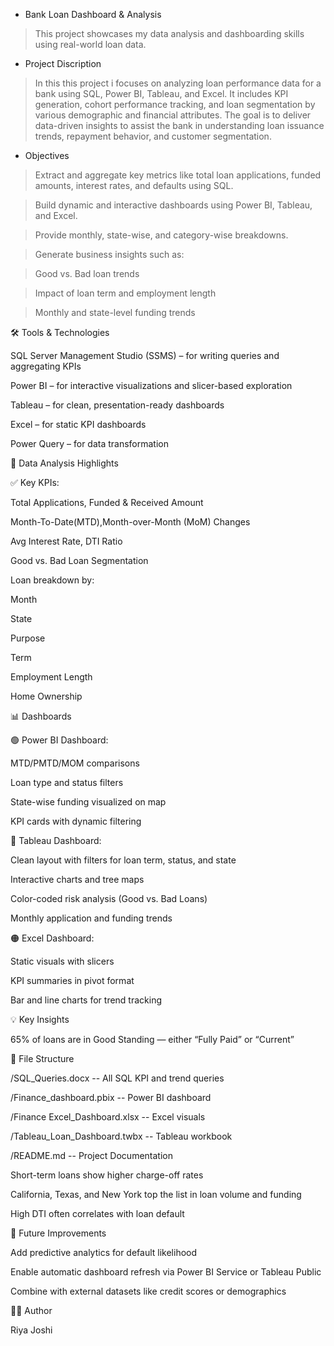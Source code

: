 * Bank Loan Dashboard & Analysis
>This project showcases my data analysis and dashboarding skills using real-world loan data.

* Project Discription
> In this this project i focuses on analyzing loan performance data for a bank using SQL, Power BI, Tableau, and Excel. It includes KPI generation, cohort performance tracking, and loan segmentation by various demographic and financial attributes. The goal is to deliver data-driven insights to assist the bank in understanding loan issuance trends, repayment behavior, and customer segmentation.

* Objectives
>Extract and aggregate key metrics like total loan applications, funded amounts, interest rates, and defaults using SQL.

>Build dynamic and interactive dashboards using Power BI, Tableau, and Excel.

>Provide monthly, state-wise, and category-wise breakdowns.

>Generate business insights such as:

>Good vs. Bad loan trends

>Impact of loan term and employment length

>Monthly and state-level funding trends

🛠 Tools & Technologies

SQL Server Management Studio (SSMS) – for writing queries and aggregating KPIs

Power BI – for interactive visualizations and slicer-based exploration

Tableau – for clean, presentation-ready dashboards

Excel – for static KPI dashboards

Power Query – for data transformation

🧪 Data Analysis Highlights

✅ Key KPIs:

Total Applications, Funded & Received Amount

Month-To-Date(MTD),Month-over-Month (MoM) Changes

Avg Interest Rate, DTI Ratio

Good vs. Bad Loan Segmentation

Loan breakdown by:

Month

State

Purpose

Term

Employment Length

Home Ownership

📊 Dashboards

🟢 Power BI Dashboard:

MTD/PMTD/MOM comparisons

Loan type and status filters

State-wise funding visualized on map

KPI cards with dynamic filtering

🔵 Tableau Dashboard:

Clean layout with filters for loan term, status, and state

Interactive charts and tree maps

Color-coded risk analysis (Good vs. Bad Loans)

Monthly application and funding trends

🟠 Excel Dashboard:

Static visuals with slicers

KPI summaries in pivot format

Bar and line charts for trend tracking

💡 Key Insights

65% of loans are in Good Standing — either “Fully Paid” or “Current”

📁 File Structure

/SQL_Queries.docx               -- All SQL KPI and trend queries

/Finance_dashboard.pbix         -- Power BI dashboard

/Finance Excel_Dashboard.xlsx   -- Excel visuals

/Tableau_Loan_Dashboard.twbx    -- Tableau workbook 

/README.md                      -- Project Documentation

Short-term loans show higher charge-off rates

California, Texas, and New York top the list in loan volume and funding

High DTI often correlates with loan default

🚀 Future Improvements

Add predictive analytics for default likelihood

Enable automatic dashboard refresh via Power BI Service or Tableau Public

Combine with external datasets like credit scores or demographics

🙋‍♀️ Author

Riya Joshi
